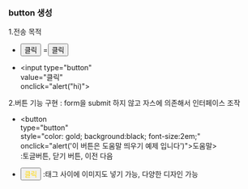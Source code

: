 ### button 생성
1.전송 목적

- <input type="submit" value="클릭">  =<button type="submit"> 클릭 </button>

-  <input type="button"<br>
          value="클릭"<br>
          onclick="alert("hi)"> <br>

2.버튼 기능 구현 : form을 submit 하지 않고 자스에 의존해서 인터페이스 조작

   - <button <br>
   type="button"<br>
   style="color: gold; background:black; font-size:2em;"<br>
   onclick="alert('이 버튼은 도움말 띄우기 예제 입니다')">도움말><br>
  </button> :토글버튼, 닫기 버튼, 이전 다음<br>
   
- <button style="color: gold">클릭 </button> :태그 사이에 이미지도 넣기 가능, 다양한 디자인 가능

